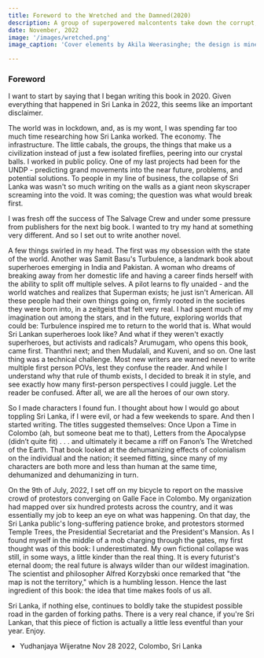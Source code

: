 ```yaml
---
title: Foreword to the Wretched and the Damned(2020)
description: A group of superpowered malcontents take down the corrupt, nepotistic government of Sri Lanka.
date: November, 2022
image: '/images/wretched.png'
image_caption: 'Cover elements by Akila Weerasinghe; the design is mine and not yet final.'

---
```



### Foreword

I want to start by saying that I began writing this book in 2020. Given everything that happened in Sri Lanka in 2022, this seems like an important disclaimer. 

The world was in lockdown, and, as is my wont, I was spending far too much time researching how Sri Lanka worked. The economy. The infrastructure. The little cabals, the groups, the things that make us a civilization instead of just a few isolated fireflies, peering into our crystal balls. 
I worked in public policy. One of my last projects had been for the UNDP - predicting grand movements into the near future, problems, and potential solutions. To people in my line of business, the collapse of Sri Lanka was wasn't so much writing on the walls as a giant neon skyscraper screaming into the void. It was coming; the question was what would break first. 

I was fresh off the success of The Salvage Crew and under some pressure from publishers for the next big book. I wanted to try my hand at something very different. And so I set out to write another novel.

A few things swirled in my head. The first was my obsession with the state of the world. Another was Samit Basu's Turbulence, a landmark book about superheroes emerging in India and Pakistan. A woman who dreams of breaking away from her domestic life and having a career finds herself with the ability to split off multiple selves.  A pilot learns to fly unaided - and the world watches and realizes that Superman exists; he just isn't American. All these people had their own things going on, firmly rooted in the societies they were born into, in a zeitgeist that felt very real. I had spent much of my imagination out among the stars, and in the future, exploring worlds that could be: Turbulence inspired me to return to the world that is. What would Sri Lankan superheroes look like? And what if they weren't exactly superheroes, but activists and radicals? Arumugam, who opens this book, came first. Thanthri next; and then Mudalali, and Kuveni, and so on. 
One last thing was a technical challenge. Most new writers are warned never to write multiple first person POVs, lest they confuse the reader. And while I understand why that rule of thumb exists, I decided to break it in style, and see exactly how many first-person perspectives I could juggle. Let the reader be confused. After all, we are all the heroes of our own story. 

So I made characters I found fun. I thought about how I would go about toppling Sri Lanka, if I were evil, or had a few weekends to spare. And then I started writing. The titles suggested themselves: Once Upon a Time in Colombo (ah, but someone beat me to that), Letters from the Apocalypse (didn’t quite fit) . . . and ultimately it became a riff on Fanon’s The Wretched of the Earth. That book looked at the dehumanizing effects of colonialism on the individual and the nation; it seemed fitting, since many of my characters are both more and less than human at the same time, dehumanized and dehumanizing in turn. 

On the 9th of July, 2022, I set off on my bicycle to report on the massive crowd of protestors converging on Galle Face in Colombo. My organization had mapped over six hundred protests across the country, and it was essentially my job to keep an eye on what was happening. On that day, the Sri Lanka public's long-suffering patience broke, and protestors stormed Temple Trees, the Presidential Secretariat and the President's Mansion. 
As I found myself in the middle of a mob charging through the gates, my first thought was of this book: I underestimated. My own fictional collapse was still, in some ways, a little kinder than the real thing. It is every futurist's eternal doom; the real future is always wilder than our wildest imagination. The scientist and philosopher Alfred Korzybski once remarked that "the map is not the territory," which is a humbling lesson. Hence the last ingredient of this book: the idea that time makes fools of us all. 

Sri Lanka, if nothing else, continues to boldly take the stupidest possible road in the garden of forking paths. There is a very real chance, if you're Sri Lankan, that this piece of fiction is actually a little less eventful than your year. 
Enjoy. 

- Yudhanjaya Wijeratne
Nov 28 2022, Colombo, Sri Lanka
